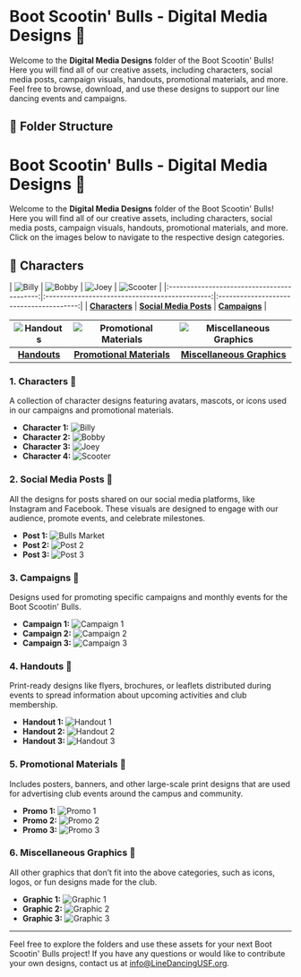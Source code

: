 # Boot Scootin' Bulls - Digital Media Designs 🎨

Welcome to the **Digital Media Designs** folder of the Boot Scootin' Bulls! Here you will find all of our creative assets, including characters, social media posts, campaign visuals, handouts, promotional materials, and more. Feel free to browse, download, and use these designs to support our line dancing events and campaigns.

## 📁 Folder Structure


# Boot Scootin' Bulls - Digital Media Designs 🎨

Welcome to the **Digital Media Designs** folder of the Boot Scootin' Bulls! Here you will find all of our creative assets, including characters, social media posts, campaign visuals, handouts, promotional materials, and more. Click on the images below to navigate to the respective design categories.

## 📁 Characters

| ![Billy](Characters/Billy/Exports/Billy_72ppi.png) | ![Bobby](Characters/Bobby/Exports/Bobby_72ppi.png) | ![Joey](Characters/Joey/Exports/Joey_72ppi.png) | ![Scooter](Characters/Scooter/Exports/Scooter_72ppi.png) |
|:------------------------------------------:|:----------------------------------------------:|:---------------------------------------:|
| [**Characters**](characters/)              | [**Social Media Posts**](social_media/)         | [**Campaigns**](campaigns/)             |

| ![Handouts](handouts/handout_1.png) | ![Promotional Materials](promotional_materials/promo_1.png) | ![Miscellaneous Graphics](miscellaneous/graphic_1.png) |
|:-----------------------------------:|:-----------------------------------------------------------:|:-------------------------------------------------------:|
| [**Handouts**](handouts/)           | [**Promotional Materials**](promotional_materials/)          | [**Miscellaneous Graphics**](miscellaneous/)            |



















### 1. Characters 👥
A collection of character designs featuring avatars, mascots, or icons used in our campaigns and promotional materials.

- **Character 1:** ![Billy](Characters/Billy/Exports/Billy_72ppi.png)
- **Character 2:** ![Bobby](Characters/Bobby/Exports/Bobby_72ppi.png)
- **Character 3:** ![Joey](Characters/Joey/Exports/Joey_72ppi.png)
- **Character 4:** ![Scooter](Characters/Scooter/Exports/Scooter_72ppi.png)

### 2. Social Media Posts 📱
All the designs for posts shared on our social media platforms, like Instagram and Facebook. These visuals are designed to engage with our audience, promote events, and celebrate milestones.

- **Post 1:** ![Bulls Market](Bulls%20Market/Exports/Bulls_Market_72ppi.png)
- **Post 2:** ![Post 2](social_media/post_2.png)
- **Post 3:** ![Post 3](social_media/post_3.png)

### 3. Campaigns 🎯
Designs used for promoting specific campaigns and monthly events for the Boot Scootin' Bulls.

- **Campaign 1:** ![Campaign 1](campaigns/campaign_1.png)
- **Campaign 2:** ![Campaign 2](campaigns/campaign_2.png)
- **Campaign 3:** ![Campaign 3](campaigns/campaign_3.png)

### 4. Handouts 📄
Print-ready designs like flyers, brochures, or leaflets distributed during events to spread information about upcoming activities and club membership.

- **Handout 1:** ![Handout 1](handouts/handout_1.png)
- **Handout 2:** ![Handout 2](handouts/handout_2.png)
- **Handout 3:** ![Handout 3](handouts/handout_3.png)

### 5. Promotional Materials 📢
Includes posters, banners, and other large-scale print designs that are used for advertising club events around the campus and community.

- **Promo 1:** ![Promo 1](promotional_materials/promo_1.png)
- **Promo 2:** ![Promo 2](promotional_materials/promo_2.png)
- **Promo 3:** ![Promo 3](promotional_materials/promo_3.png)

### 6. Miscellaneous Graphics 🎨
All other graphics that don’t fit into the above categories, such as icons, logos, or fun designs made for the club.

- **Graphic 1:** ![Graphic 1](miscellaneous/graphic_1.png)
- **Graphic 2:** ![Graphic 2](miscellaneous/graphic_2.png)
- **Graphic 3:** ![Graphic 3](miscellaneous/graphic_3.png)

---

Feel free to explore the folders and use these assets for your next Boot Scootin' Bulls project! If you have any questions or would like to contribute your own designs, contact us at [info@LineDancingUSF.org](mailto:info@LineDancingUSF.org).
